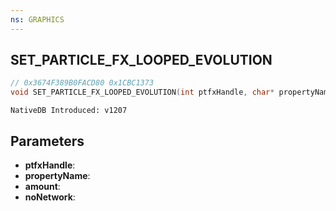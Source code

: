 ```yaml
---
ns: GRAPHICS
---
```

## SET_PARTICLE_FX_LOOPED_EVOLUTION

```c
// 0x3674F389B0FACD80 0x1CBC1373
void SET_PARTICLE_FX_LOOPED_EVOLUTION(int ptfxHandle, char* propertyName, float amount, BOOL noNetwork);
```

```
NativeDB Introduced: v1207
```

## Parameters
* **ptfxHandle**:
* **propertyName**:
* **amount**:
* **noNetwork**:
